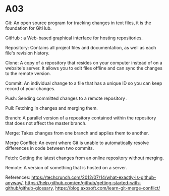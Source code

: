 # A03
Git: An open source program for tracking changes in text files, it is the foundation for GitHub.

GitHub : a Web-based graphical interface for hosting repositories.

Repository: Contains all project files and documentation, as well as each file's revision history.

Clone: A copy of a repository that resides on your computer instead of on a website's server. It allows you to edit files offline and can sync the changes to the remote version.

Commit: An individual change to a file that has a unique ID so you can keep record of your changes.

Push: Sending committed changes to a remote repository .

Pull: Fetching in changes and merging them.

Branch: A parallel version of a repository contained within the repository that does not affect the master branch.

Merge: Takes changes from one branch and applies them to another.

Merge Conflict: An event where Git is unable to automatically resolve differences in code between two commits.

Fetch: Getting the latest changes from an online repository without merging.

Remote: A version of something that is hosted on a server.

References: https://techcrunch.com/2012/07/14/what-exactly-is-github-anyway/, https://help.github.com/en/github/getting-started-with-github/github-glossary, https://blog.axosoft.com/learn-git-merge-conflict/
